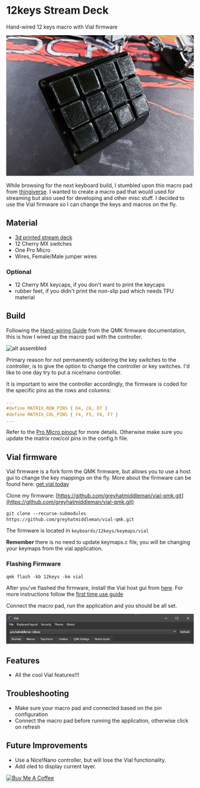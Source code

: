 # 12keys Stream Deck
Hand-wired 12 keys macro with Vial firmware

![alt stream-deck][stream-deck]

While browsing for the next keyboard build, I stumbled upon this macro pad from [thingiverse](https://www.thingiverse.com/thing:4186055). I wanted to create a macro pad that would used for streaming but also used for developing and other misc stuff. I decided to use the Vial firmware so I can change the keys and macros on the fly.


## Material
- [3d printed stream deck](https://www.thingiverse.com/thing:4186055)
- 12 Cherry MX switches
- One Pro Micro
- Wires, Female/Male jumper wires

### Optional
- 12 Cherry MX keycaps, if you don't want to print the keycaps
- rubber feet, if you didn't print the non-slip pad which needs TPU material


## Build
Following the [Hand-wiring Guide](https://docs.qmk.fm/#/hand_wire?id=hand-wiring-guide) from the QMK firmware documentation, this is how I wired up the macro pad with the controller.

![alt assembled][assembled]

Primary reason for not permanently soldering the key switches to the controller, is to give the option to change the controller or key switches. I'd like to one day try to put a nice!nano controller.

It is important to wire the controller accordingly, the firmware is coded for the specific pins as the rows and columns:
```c config.h
...
#define MATRIX_ROW_PINS { D4, C6, D7 }
#define MATRIX_COL_PINS { F4, F5, F6, F7 }
...
```

Refer to the [Pro Micro pinout](https://golem.hu/pic/pro_micro_pinout.jpg) for more details. Otherwise make sure you update the matrix row/col pins in the config.h file.


## Vial firmware

Vial firmware is a fork form the QMK firmware, but allows you to use a host gui to change the key mappings on the fly. More about the firmware can be found here: [get.vial.today](https://get.vial.today/)


Clone my firmware:
[https://github.com/greyhatmiddleman/vial-qmk.git](https://github.com/greyhatmiddleman/vial-qmk.git)

```
git clone --recurse-submodules https://github.com/greyhatmiddleman/vial-qmk.git
```

The firmware is located in `keyboards/12keys/keymaps/vial`

**Remember** there is no need to update keymaps.c file, you will be changing your keymaps from the vial application.


### Flashing Firmware

```
qmk flash -kb 12keys -km vial
```

After you've flashed the firmware, install the Vial host gui from [here](https://get.vial.today/download/). For more instructions follow the [first time use guide](https://get.vial.today/manual/first-use.html)

Connect the macro pad, run the application and you should be all set.

![alt vial-app][vial-app]


## Features
- All the cool Vial features!!!

## Troubleshooting
- Make sure your macro pad and connected based on the pin configuration
- Connect the macro pad before running the application, otherwise click on refresh

## Future Improvements
- Use a Nice!Nano controller, but will lose the Vial functionality.
- Add oled to display current layer.

<!-- -->
<div>
<blank>
<a href="https://www.buymeacoffee.com/whmiddleman" target="_blank"><img src="https://www.buymeacoffee.com/assets/img/custom_images/orange_img.png" alt="Buy Me A Coffee" style="height: 41px !important;width: 174px !important;box-shadow: 0px 3px 2px 0px rgba(190, 190, 190, 0.5) !important;-webkit-box-shadow: 0px 3px 2px 0px rgba(190, 190, 190, 0.5) !important;" ></a>
</blank>
</div>
<!--  -->


<!-- images -->
[stream-deck]: https://raw.githubusercontent.com/greyhatmiddleman/12keys/main/images/3d-printed-stream-desk.jpg
[assembled]: https://raw.githubusercontent.com/greyhatmiddleman/12keys/main/images/assembled.jpg
[open]: https://raw.githubusercontent.com/greyhatmiddleman/12keys/main/images/open-stream-desk.jpg
[vial-app]: https://raw.githubusercontent.com/greyhatmiddleman/12keys/main/images/vial-app.png
